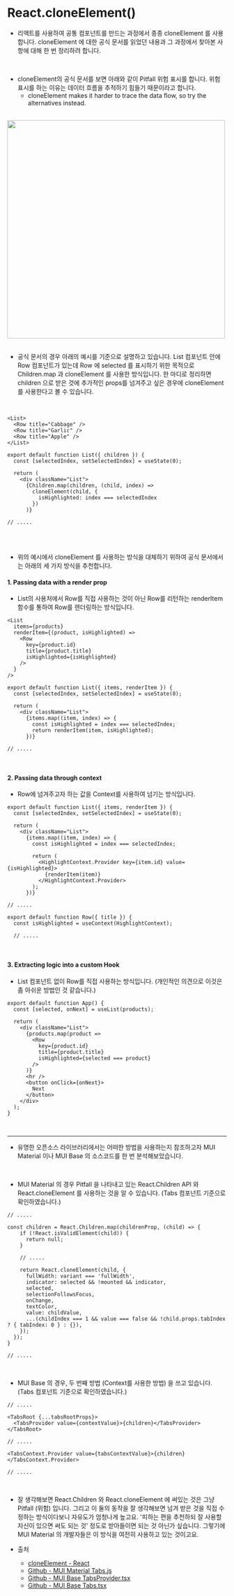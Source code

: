 # React.cloneElement()

- 리액트를 사용하여 공통 컴포넌트를 만드는 과정에서 종종 cloneElement 를 사용합니다. cloneElement 에 대한 공식 문서를 읽었던 내용과 그 과정에서 찾아본 사항에 대해 한 번 정리하려 합니다.

<br />

- cloneElement의 공식 문서를 보면 아래와 같이 Pitfall 위험 표시를 합니다. 위험 표시를 하는 이유는 데이터 흐름을 추적하기 힘들기 때문이라고 합니다.
  - cloneElement makes it harder to trace the data flow, so try the alternatives instead.

<br />

<img src="https://github.com/muilyang12/what_i_studied/assets/78548830/b10b902c-0aca-4400-bd0e-8b5e7f93cc22" width=500 />

<br />
<br />

- 공식 문서의 경우 아래의 예시를 기준으로 설명하고 있습니다. List 컴포넌트 안에 Row 컴포넌트가 있는데 Row 에 selected 를 표시하기 위한 목적으로 Children.map 과 cloneElement 를 사용한 방식입니다. 한 마디로 정리하면 children 으로 받은 것에 추가적인 props를 넘겨주고 싶은 경우에 cloneElement 를 사용한다고 볼 수 있습니다.

<br />

```
<List>
  <Row title="Cabbage" />
  <Row title="Garlic" />
  <Row title="Apple" />
</List>
```

```
export default function List({ children }) {
  const [selectedIndex, setSelectedIndex] = useState(0);

  return (
    <div className="List">
      {Children.map(children, (child, index) =>
        cloneElement(child, {
          isHighlighted: index === selectedIndex
        })
      )}

// .....
```

<br />
<br />

- 위의 예시에서 cloneElement 를 사용하는 방식을 대체하기 위하여 공식 문서에서는 아래의 세 가지 방식을 추천합니다.

#### 1. Passing data with a render prop

- List의 사용처에서 Row를 직접 사용하는 것이 아닌 Row를 리턴하는 renderItem 함수를 통하여 Row를 렌더링하는 방식입니다.

```
<List
  items={products}
  renderItem={(product, isHighlighted) =>
    <Row
      key={product.id}
      title={product.title}
      isHighlighted={isHighlighted}
    />
  }
/>
```

```
export default function List({ items, renderItem }) {
  const [selectedIndex, setSelectedIndex] = useState(0);

  return (
    <div className="List">
      {items.map((item, index) => {
        const isHighlighted = index === selectedIndex;
        return renderItem(item, isHighlighted);
      })}

// .....
```

<br />

#### 2. Passing data through context

- Row에 넘겨주고자 하는 값을 Context를 사용하여 넘기는 방식입니다.

```
export default function List({ items, renderItem }) {
  const [selectedIndex, setSelectedIndex] = useState(0);

  return (
    <div className="List">
      {items.map((item, index) => {
        const isHighlighted = index === selectedIndex;

        return (
          <HighlightContext.Provider key={item.id} value={isHighlighted}>
            {renderItem(item)}
          </HighlightContext.Provider>
        );
      })}

// .....
```

```
export default function Row({ title }) {
  const isHighlighted = useContext(HighlightContext);

  // .....
```

<br />

#### 3. Extracting logic into a custom Hook

- List 컴포넌트 없이 Row를 직접 사용하는 방식입니다. (개인적인 의견으로 이것은 좀 아쉬운 방법인 것 같습니다.)

```
export default function App() {
  const [selected, onNext] = useList(products);

  return (
    <div className="List">
      {products.map(product =>
        <Row
          key={product.id}
          title={product.title}
          isHighlighted={selected === product}
        />
      )}
      <hr />
      <button onClick={onNext}>
        Next
      </button>
    </div>
  );
}
```

<br />

<hr />

- 유명한 오픈소스 라이브러리에서는 어떠한 방법을 사용하는지 참조하고자 MUI Material 이나 MUI Base 의 소스코드를 한 번 분석해보았습니다.

<br />

- MUI Material 의 경우 Pitfall 을 나타내고 있는 React.Children API 와 React.cloneElement 를 사용하는 것을 알 수 있습니다. (Tabs 컴포넌트 기준으로 확인하였습니다.)

```
// .....

const children = React.Children.map(childrenProp, (child) => {
    if (!React.isValidElement(child)) {
      return null;
    }

    // .....

    return React.cloneElement(child, {
      fullWidth: variant === 'fullWidth',
      indicator: selected && !mounted && indicator,
      selected,
      selectionFollowsFocus,
      onChange,
      textColor,
      value: childValue,
      ...(childIndex === 1 && value === false && !child.props.tabIndex ? { tabIndex: 0 } : {}),
    });
  });
}

// .....
```

<br />

- MUI Base 의 경우, 두 번째 방법 (Context를 사용한 방법) 을 쓰고 있습니다. (Tabs 컴포넌트 기준으로 확인하였습니다.)

```
// .....

<TabsRoot {...tabsRootProps}>
  <TabsProvider value={contextValue}>{children}</TabsProvider>
</TabsRoot>

// .....

<TabsContext.Provider value={tabsContextValue}>{children}</TabsContext.Provider>

// .....
```

<br />

- 잘 생각해보면 React.Children 와 React.cloneElement 에 써있는 것은 그냥 Pitfall (위험) 입니다. 그리고 이 둘의 동작을 잘 생각해보면 넘겨 받은 것을 직접 수정하는 방식이다보니 자유도가 엄청나게 높고요. '피하는 편을 추천하되 잘 사용할 자신이 있으면 써도 되는 것' 정도로 받아들이면 되는 것 아닌가 싶습니다. 그렇기에 MUI Material 의 개발자들은 이 방식을 여전히 사용하고 있는 것이고요.

- 출처
  - [cloneElement - React](https://react.dev/reference/react/cloneElement)
  - [Github - MUI Material Tabs.js](https://github.com/mui/material-ui/blob/master/packages/mui-material/src/Tabs/Tabs.js)
  - [Github - MUI Base TabsProvider.tsx](https://github.com/mui/material-ui/blob/master/packages/mui-base/src/Tabs/Tabs.tsx)
  - [Github - MUI Base Tabs.tsx](https://github.com/mui/material-ui/blob/master/packages/mui-base/src/useTabs/TabsProvider.tsx)
